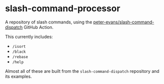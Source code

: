 # slash-command-processor

A repository of slash commands, using the
[peter-evans/slash-command-dispatch](https://github.com/peter-evans/slash-command-dispatch)
GitHub Action.

This currently includes:

 * `/isort`
 * `/black`
 * `/rebase`
 * `/help`

Almost all of these are built from the `slash-command-dispatch` repository and its examples.
